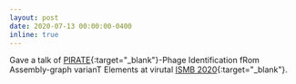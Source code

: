 ```yaml
---
layout: post
date: 2020-07-13 00:00:00-0400
inline: true
---
```


Gave a talk of [PIRATE](https://www.youtube.com/watch?v=YytwmfCYLFY&ab_channel=ISCB){:target="_blank"}-Phage Identification fRom Assembly-graph varianT Elements at virutal [ISMB 2020](https://www.iscb.org/ismb2020){:target="_blank"}.
